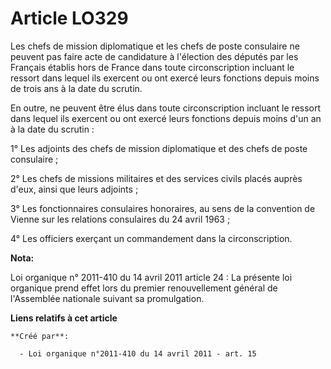 # Article LO329

Les chefs de mission diplomatique et les chefs de poste consulaire ne peuvent pas faire acte de candidature à l'élection des
députés par les Français établis hors de France dans toute circonscription incluant le ressort dans lequel ils exercent ou
ont exercé leurs fonctions depuis moins de trois ans à la date du scrutin. 

En outre, ne peuvent être élus dans toute circonscription incluant le ressort dans lequel ils exercent ou ont exercé leurs
fonctions depuis moins d'un an à la date du scrutin : 

1° Les adjoints des chefs de mission diplomatique et des chefs de poste consulaire ; 

2° Les chefs de missions militaires et des services civils placés auprès d'eux, ainsi que leurs adjoints ; 

3° Les fonctionnaires consulaires honoraires, au sens de la convention de Vienne sur les relations consulaires du 24 avril
1963 ; 

4° Les officiers exerçant un commandement dans la circonscription.

**Nota:**

Loi organique n° 2011-410 du 14 avril 2011 article 24 : La présente loi organique prend effet lors du premier renouvellement
général de l'Assemblée nationale suivant sa promulgation.

**Liens relatifs à cet article**

	**Créé par**:

	  - Loi organique n°2011-410 du 14 avril 2011 - art. 15
